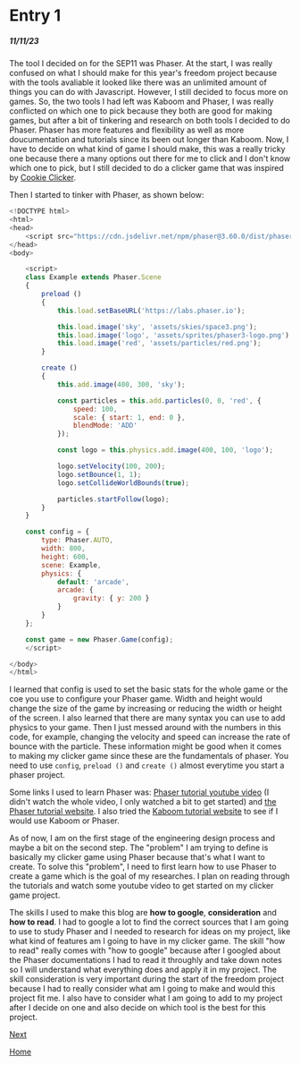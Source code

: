 # Entry 1
##### 11/11/23

The tool I decided on for the SEP11 was Phaser. At the start, I was really confused on what I should make for this year's freedom project because with the tools avaliable it looked like there was an unlimited amount of things you can do with Javascript. However, I still decided to focus more on games. So, the two tools I had left was Kaboom and Phaser, I was really conflicted on which one to pick because they both are good for making games, but after a bit of tinkering and research on both tools I decided to do Phaser. Phaser has more features and flexibility as well as more doucumentation and tutorials since its been out longer than Kaboom. Now, I have to decide on what kind of game I should make, this was a really tricky one because there a many options out there for me to click and I don't know which one to pick, but I still decided to do a clicker game that was inspired by [Cookie Clicker](http://orteil.dashnet.org/cookieclicker/).

Then I started to tinker with Phaser, as shown below:

```js
<!DOCTYPE html>
<html>
<head>
    <script src="https://cdn.jsdelivr.net/npm/phaser@3.60.0/dist/phaser-arcade-physics.min.js"></script>
</head>
<body>

    <script>
    class Example extends Phaser.Scene
    {
        preload ()
        {
            this.load.setBaseURL('https://labs.phaser.io');

            this.load.image('sky', 'assets/skies/space3.png');
            this.load.image('logo', 'assets/sprites/phaser3-logo.png');
            this.load.image('red', 'assets/particles/red.png');
        }

        create ()
        {
            this.add.image(400, 300, 'sky');

            const particles = this.add.particles(0, 0, 'red', {
                speed: 100,
                scale: { start: 1, end: 0 },
                blendMode: 'ADD'
            });

            const logo = this.physics.add.image(400, 100, 'logo');

            logo.setVelocity(100, 200);
            logo.setBounce(1, 1);
            logo.setCollideWorldBounds(true);

            particles.startFollow(logo);
        }
    }

    const config = {
        type: Phaser.AUTO,
        width: 800,
        height: 600,
        scene: Example,
        physics: {
            default: 'arcade',
            arcade: {
                gravity: { y: 200 }
            }
        }
    };

    const game = new Phaser.Game(config);
    </script>

</body>
</html>
```
I learned that config is used to set the basic stats for the whole game or the coe you use to configure your Phaser game. Width and height would change the size of the game by increasing or reducing the width or height of the screen. I also learned that there are many syntax you can use to add physics to your game. Then I just messed around with the numbers in this code, for example, changing the velocity and speed can increase the rate of bounce with the particle. These information might be good when it comes to making my clicker game since these are the fundamentals of phaser. You need to use `config`, `preload ()` and `create ()` almost everytime you start a phaser project.

Some links I used to learn Phaser was: [Phaser tutorial youtube video](https://www.youtube.com/watch?v=hI_LS8bdkM4) (I didn't watch the whole video, I only watched a bit to get started) and [the Phaser tutorial website](https://phaser.io/tutorials/getting-started-phaser3/part5). I also tried the [Kaboom tutorial website](https://kaboomjs.com/doc/intro) to see if I would use Kaboom or Phaser.

As of now, I am on the first stage of the engineering design process and maybe a bit on the second step. The "problem" I am trying to define is basically my clicker game using Phaser because that's what I want to create. To solve this "problem", I need to first learn how to use Phaser to create a game which is the goal of my researches. I plan on reading through the tutorials and watch some youtube video to get started on my clicker game project.

The skills I used to make this blog are **how to google**, **consideration** and **how to read**. I had to google a lot to find the correct sources that I am going to use to study Phaser and I needed to research for ideas on my project, like what kind of features am I going to have in my clicker game. The skill "how to read" really comes with "how to google" because after I googled about the Phaser documentations I had to read it throughly and take down notes so I will understand what everything does and apply it in my project. The skill consideration is very important during the start of the freedom project because I had to really consider what am I going to make and would this project fit me. I also have to consider what I am going to add to my project after I decide on one and also decide on which tool is the best for this project.


[Next](entry02.md)

[Home](../README.md)
